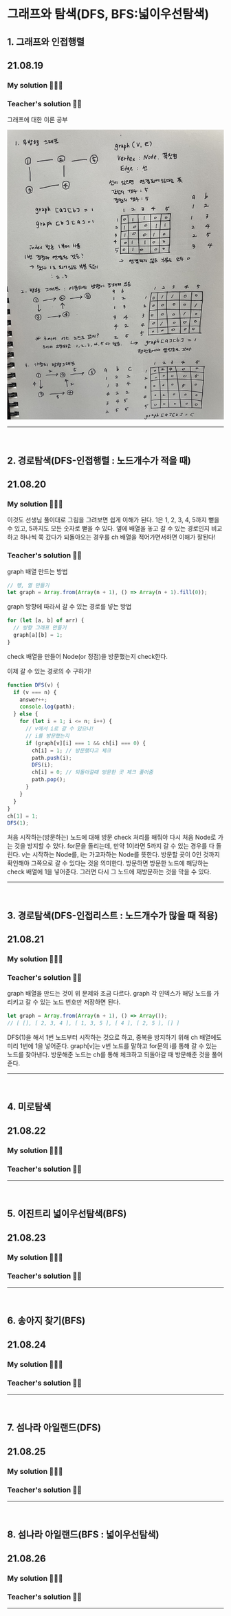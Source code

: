 # 그래프와 탐색(DFS, BFS:넓이우선탐색)

## 1. 그래프와 인접행렬

## 21.08.19

### My solution 👩🏻‍💻

### Teacher's solution 👨‍🏫

그래프에 대한 이론 공부

![이론](img/1.jpeg)

---

<br>

## 2. 경로탐색(DFS-인접행렬 : 노드개수가 적을 때)

## 21.08.20

### My solution 👩🏻‍💻

이것도 선생님 풀이대로 그림을 그려보면 쉽게 이해가 된다.
1은 1, 2, 3, 4, 5까지 뻗을 수 있고, 5까지도 모든 숫자로 뻗을 수 있다.
옆에 배열을 놓고 갈 수 있는 경로인지 비교하고 하나씩 쭉 갔다가 되돌아오는 경우를 ch 배열을 적어가면서하면 이해가 잘된다!

### Teacher's solution 👨‍🏫

graph 배열 만드는 방법

```js
// 행, 열 만들기
let graph = Array.from(Array(n + 1), () => Array(n + 1).fill(0));
```

graph 방향에 따라서 갈 수 있는 경로를 넣는 방법

```js
for (let [a, b] of arr) {
  // 방향 그래프 만들기
  graph[a][b] = 1;
}
```

check 배열을 만들어 Node(or 정점)을 방문했는지 check한다.

이제 갈 수 있는 경로의 수 구하기!

```js
function DFS(v) {
  if (v === n) {
    answer++;
    console.log(path);
  } else {
    for (let i = 1; i <= n; i++) {
      // v에서 i로 갈 수 있으냐!
      // i를 방문했는지
      if (graph[v][i] === 1 && ch[i] === 0) {
        ch[i] = 1; // 방문했다고 체크
        path.push(i);
        DFS(i);
        ch[i] = 0; // 되돌아갈때 방문한 곳 체크 풀어줌
        path.pop();
      }
    }
  }
}
ch[1] = 1;
DFS(1);
```

처음 시작하는(방문하는) 노드에 대해 방문 check 처리를 해줘야 다시 처음 Node로 가는 것을 방지할 수 있다.
for문을 돌리는데, 만약 1이라면 5까지 갈 수 있는 경우를 다 돌린다.
v는 시작하는 Node를, i는 가고자하는 Node를 뜻한다.
방문할 곳이 0인 것까지 확인해야 그쪽으로 갈 수 있다는 것을 의미한다.
방문하면 방문한 노드에 해당하는 check 배열에 1을 넣어준다.
그러면 다시 그 노드에 재방문하는 것을 막을 수 있다.

---

<br>

## 3. 경로탐색(DFS-인접리스트 : 노드개수가 많을 때 적용)

## 21.08.21

### My solution 👩🏻‍💻

### Teacher's solution 👨‍🏫

graph 배열을 만드는 것이 위 문제와 조금 다르다.
graph 각 인덱스가 해당 노드를 가리키고 갈 수 있는 노드 번호만 저장하면 된다.

```js
let graph = Array.from(Array(n + 1), () => Array());
// [ [], [ 2, 3, 4 ], [ 1, 3, 5 ], [ 4 ], [ 2, 5 ], [] ]
```

DFS(1)을 해서 1번 노드부터 시작하는 것으로 하고,
중복을 방지하기 위해 ch 배열에도 미리 1번에 1을 넣어준다.
graph[v]는 v번 노드를 말하고 for문의 i를 통해 갈 수 있는 노드를 찾아낸다.
방문해준 노드는 ch를 통해 체크하고 되돌아갈 때 방문해준 것을 풀어준다.

---

<br>

## 4. 미로탐색

## 21.08.22

### My solution 👩🏻‍💻

### Teacher's solution 👨‍🏫

---

<br>

## 5. 이진트리 넓이우선탐색(BFS)

## 21.08.23

### My solution 👩🏻‍💻

### Teacher's solution 👨‍🏫

---

<br>

## 6. 송아지 찾기(BFS)

## 21.08.24

### My solution 👩🏻‍💻

### Teacher's solution 👨‍🏫

---

<br>

## 7. 섬나라 아일랜드(DFS)

## 21.08.25

### My solution 👩🏻‍💻

### Teacher's solution 👨‍🏫

---

<br>

## 8. 섬나라 아일랜드(BFS : 넓이우선탐색)

## 21.08.26

### My solution 👩🏻‍💻

### Teacher's solution 👨‍🏫

---

<br>
